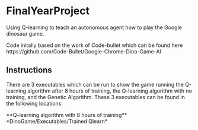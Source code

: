 # FinalYearProject
Using Q-learning to teach an autonomous agent how to play the Google dinosaur game.
<p>Code initally based on the work of Code-bullet which can be found here https://github.com/Code-Bullet/Google-Chrome-Dino-Game-AI</p>
<p></p>
<h2>Instructions</h2>
<p>There are 3 executables which can be run to show the game running the Q-learning algorithm after 8 hours of training, the Q-learning algorithm with no training, and the Genetic Algorithm. These 3 executables can be found in the following locations:</p>
 **Q-learning algorithm with 8 hours of training**
 *DinoGame/Executables/Trained Qlearn*
